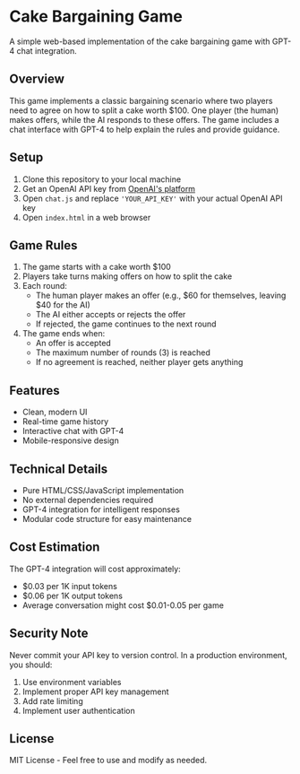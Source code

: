 # Cake Bargaining Game

A simple web-based implementation of the cake bargaining game with GPT-4 chat integration.

## Overview

This game implements a classic bargaining scenario where two players need to agree on how to split a cake worth $100. One player (the human) makes offers, while the AI responds to these offers. The game includes a chat interface with GPT-4 to help explain the rules and provide guidance.

## Setup

1. Clone this repository to your local machine
2. Get an OpenAI API key from [OpenAI's platform](https://platform.openai.com)
3. Open `chat.js` and replace `'YOUR_API_KEY'` with your actual OpenAI API key
4. Open `index.html` in a web browser

## Game Rules

1. The game starts with a cake worth $100
2. Players take turns making offers on how to split the cake
3. Each round:
   - The human player makes an offer (e.g., $60 for themselves, leaving $40 for the AI)
   - The AI either accepts or rejects the offer
   - If rejected, the game continues to the next round
4. The game ends when:
   - An offer is accepted
   - The maximum number of rounds (3) is reached
   - If no agreement is reached, neither player gets anything

## Features

- Clean, modern UI
- Real-time game history
- Interactive chat with GPT-4
- Mobile-responsive design

## Technical Details

- Pure HTML/CSS/JavaScript implementation
- No external dependencies required
- GPT-4 integration for intelligent responses
- Modular code structure for easy maintenance

## Cost Estimation

The GPT-4 integration will cost approximately:
- $0.03 per 1K input tokens
- $0.06 per 1K output tokens
- Average conversation might cost $0.01-0.05 per game

## Security Note

Never commit your API key to version control. In a production environment, you should:
1. Use environment variables
2. Implement proper API key management
3. Add rate limiting
4. Implement user authentication

## License

MIT License - Feel free to use and modify as needed. 